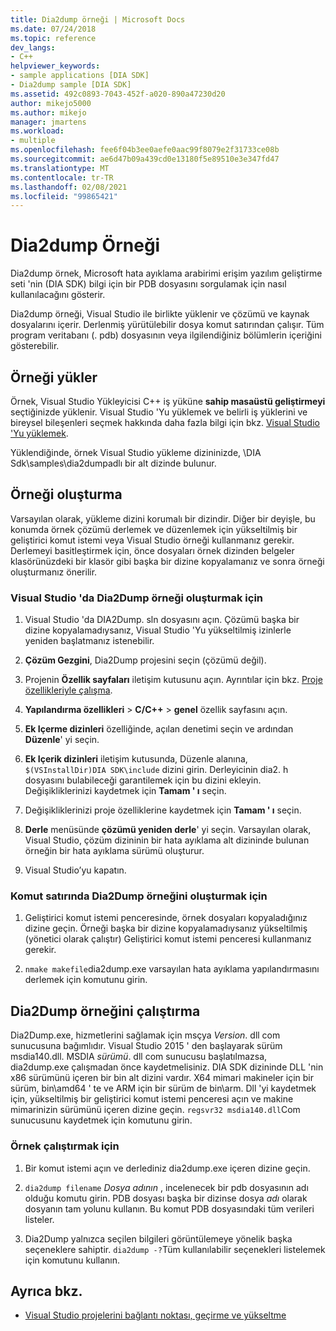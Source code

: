 ```yaml
---
title: Dia2dump örneği | Microsoft Docs
ms.date: 07/24/2018
ms.topic: reference
dev_langs:
- C++
helpviewer_keywords:
- sample applications [DIA SDK]
- Dia2dump sample [DIA SDK]
ms.assetid: 492c0893-7043-452f-a020-890a47230d20
author: mikejo5000
ms.author: mikejo
manager: jmartens
ms.workload:
- multiple
ms.openlocfilehash: fee6f04b3ee0aefe0aac99f8079e2f31733ce08b
ms.sourcegitcommit: ae6d47b09a439cd0e13180f5e89510e3e347fd47
ms.translationtype: MT
ms.contentlocale: tr-TR
ms.lasthandoff: 02/08/2021
ms.locfileid: "99865421"
---
```

# <a name="dia2dump-sample"></a>Dia2dump Örneği

Dia2dump örnek, Microsoft hata ayıklama arabirimi erişim yazılım geliştirme seti 'nin (DIA SDK) bilgi için bir PDB dosyasını sorgulamak için nasıl kullanılacağını gösterir.

Dia2dump örneği, Visual Studio ile birlikte yüklenir ve çözümü ve kaynak dosyalarını içerir. Derlenmiş yürütülebilir dosya komut satırından çalışır. Tüm program veritabanı (. pdb) dosyasının veya ilgilendiğiniz bölümlerin içeriğini gösterebilir.

## <a name="install-the-sample"></a>Örneği yükler

Örnek, Visual Studio Yükleyicisi C++ iş yüküne **sahip masaüstü geliştirmeyi** seçtiğinizde yüklenir. Visual Studio 'Yu yüklemek ve belirli iş yüklerini ve bireysel bileşenleri seçmek hakkında daha fazla bilgi için bkz. [Visual Studio 'Yu yüklemek](../../install/install-visual-studio.md).

Yüklendiğinde, örnek Visual Studio yükleme dizininizde, \DIA Sdk\samples\dia2dumpadlı bir alt dizinde bulunur.

## <a name="build-the-sample"></a>Örneği oluşturma

Varsayılan olarak, yükleme dizini korumalı bir dizindir. Diğer bir deyişle, bu konumda örnek çözümü derlemek ve düzenlemek için yükseltilmiş bir geliştirici komut istemi veya Visual Studio örneği kullanmanız gerekir. Derlemeyi basitleştirmek için, önce dosyaları örnek dizinden belgeler klasörünüzdeki bir klasör gibi başka bir dizine kopyalamanız ve sonra örneği oluşturmanız önerilir.

### <a name="to-build-the-dia2dump-sample-in-visual-studio"></a>Visual Studio 'da Dia2Dump örneği oluşturmak için

1. Visual Studio 'da DIA2Dump. sln dosyasını açın. Çözümü başka bir dizine kopyalamadıysanız, Visual Studio 'Yu yükseltilmiş izinlerle yeniden başlatmanız istenebilir.

1. **Çözüm Gezgini**, Dia2Dump projesini seçin (çözümü değil).

1. Projenin **Özellik sayfaları** iletişim kutusunu açın. Ayrıntılar için bkz. [Proje özellikleriyle çalışma](/cpp/build/working-with-project-properties).

1. **Yapılandırma özellikleri**  >  **C/C++**  >  **genel** özellik sayfasını açın.

1. **Ek Içerme dizinleri** özelliğinde, açılan denetimi seçin ve ardından **Düzenle**' yi seçin.

1. **Ek Içerik dizinleri** iletişim kutusunda, Düzenle alanına, `$(VSInstallDir)DIA SDK\include` dizini girin. Derleyicinin dia2. h dosyasını bulabileceği garantilemek için bu dizini ekleyin. Değişikliklerinizi kaydetmek için **Tamam ' ı** seçin.

1. Değişikliklerinizi proje özelliklerine kaydetmek için **Tamam ' ı** seçin.

1. **Derle** menüsünde **çözümü yeniden derle**' yi seçin. Varsayılan olarak, Visual Studio, çözüm dizininin bir hata ayıklama alt dizininde bulunan örneğin bir hata ayıklama sürümü oluşturur.

1. Visual Studio’yu kapatın.

### <a name="to-build-the-dia2dump-sample-at-the-command-line"></a>Komut satırında Dia2Dump örneğini oluşturmak için

1. Geliştirici komut istemi penceresinde, örnek dosyaları kopyaladığınız dizine geçin. Örneği başka bir dizine kopyalamadıysanız yükseltilmiş (yönetici olarak çalıştır) Geliştirici komut istemi penceresi kullanmanız gerekir.

1. `nmake makefile`dia2dump.exe varsayılan hata ayıklama yapılandırmasını derlemek için komutunu girin.

## <a name="run-the-dia2dump-sample"></a>Dia2Dump örneğini çalıştırma

Dia2Dump.exe, hizmetlerini sağlamak için msçya *Version*. dll com sunucusuna bağımlıdır. Visual Studio 2015 ' den başlayarak sürüm msdia140.dll. MSDIA *sürümü*. dll com sunucusu başlatılmazsa, dia2dump.exe çalışmadan önce kaydetmelisiniz. DIA SDK dizininde DLL 'nin x86 sürümünü içeren bir bin alt dizini vardır. X64 mimari makineler için bir sürüm, bin\amd64 ' te ve ARM için bir sürüm de bin\arm. Dll 'yi kaydetmek için, yükseltilmiş bir geliştirici komut istemi penceresi açın ve makine mimarinizin sürümünü içeren dizine geçin. `regsvr32 msdia140.dll`Com sunucusunu kaydetmek için komutunu girin.

### <a name="to-run-the-sample"></a>Örnek çalıştırmak için

1. Bir komut istemi açın ve derlediniz dia2dump.exe içeren dizine geçin.

1. `dia2dump filename` *Dosya adının* , incelenecek bir pdb dosyasının adı olduğu komutu girin. PDB dosyası başka bir dizinse dosya *adı* olarak dosyanın tam yolunu kullanın. Bu komut PDB dosyasındaki tüm verileri listeler.

1. Dia2Dump yalnızca seçilen bilgileri görüntülemeye yönelik başka seçeneklere sahiptir. `dia2dump -?`Tüm kullanılabilir seçenekleri listelemek için komutunu kullanın.

## <a name="see-also"></a>Ayrıca bkz.

- [Visual Studio projelerini bağlantı noktası, geçirme ve yükseltme](../../porting/port-migrate-and-upgrade-visual-studio-projects.md)
